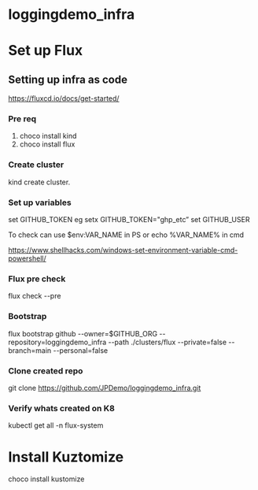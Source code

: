 # loggingdemo_infra

# Set up Flux

## Setting up infra as code
https://fluxcd.io/docs/get-started/

### Pre req

1. choco install kind
2. choco install flux

### Create cluster
kind create cluster.

### Set up variables 

set GITHUB_TOKEN eg 
setx GITHUB_TOKEN="ghp_etc”
set GITHUB_USER

To check can use $env:VAR_NAME in PS or echo %VAR_NAME% in cmd

https://www.shellhacks.com/windows-set-environment-variable-cmd-powershell/

### Flux pre check

flux check --pre

### Bootstrap
flux bootstrap github --owner=$GITHUB_ORG --repository=loggingdemo_infra --path ./clusters/flux --private=false --branch=main --personal=false
### Clone created repo
git clone https://github.com/JPDemo/loggingdemo_infra.git
### Verify whats created on K8
kubectl get all -n flux-system

# Install Kuztomize

choco install kustomize